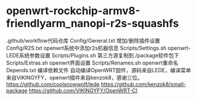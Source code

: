 # openwrt-rockchip-armv8-friendlyarm_nanopi-r2s-squashfs
.github/workflow代码仓库
Config/General.txt 增加/删除插件设置
Config/R2S.txt openwrt系统中添加r2s机器信息
Scripts/Settings.sh openwrt-LEDE系统参数设置
Scripts/Plugins.sh 第三方源复制到./package软件包下
Scripts/Extras.sh openwrt界面设置
Scripts/Renames.sh  openwrt重命名
Depends.txt 编译依赖文件
自动编译OpenWRT固件，源码来自LEDE，编译菜单来自VIKINGYFY，openwrt插件来自kenzok8，感谢三位。
https://github.com/coolsnowwolf/lede
https://github.com/kenzok8/small-package
https://github.com/VIKINGYFY/OpenWRT-CI
